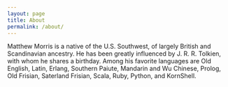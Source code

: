 ```yaml
---
layout: page
title: About
permalink: /about/
---
```


Matthew Morris is a native of the U.S. Southwest, of largely British and Scandinavian ancestry. He has been greatly influenced by J. R. R. Tolkien, with whom he shares a birthday. Among his favorite languages are Old English, Latin, Erlang, Southern Paiute, Mandarin and Wu Chinese, Prolog, Old Frisian, Saterland Frisian, Scala, Ruby, Python, and KornShell.
